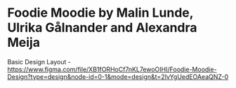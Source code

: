 # Foodie Moodie by Malin Lunde, Ulrika Gålnander and Alexandra Meija

Basic Design Layout - https://www.figma.com/file/XB1fORHoCf7nKL7ewoOIHI/Foodie-Moodie-Design?type=design&node-id=0-1&mode=design&t=2IvYgUedEOAeaQNZ-0
